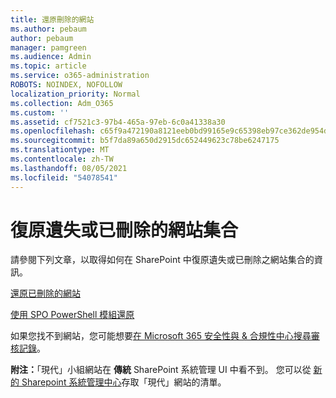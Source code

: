 ```yaml
---
title: 還原刪除的網站
ms.author: pebaum
author: pebaum
manager: pamgreen
ms.audience: Admin
ms.topic: article
ms.service: o365-administration
ROBOTS: NOINDEX, NOFOLLOW
localization_priority: Normal
ms.collection: Adm_O365
ms.custom: ''
ms.assetid: cf7521c3-97b4-465a-97eb-6c0a41338a30
ms.openlocfilehash: c65f9a472190a8121eeb0bd99165e9c65398eb97ce362de954d491078e322f44
ms.sourcegitcommit: b5f7da89a650d2915dc652449623c78be6247175
ms.translationtype: MT
ms.contentlocale: zh-TW
ms.lasthandoff: 08/05/2021
ms.locfileid: "54078541"
---
```

# <a name="recover-missing-or-deleted-site-collections"></a>復原遺失或已刪除的網站集合

請參閱下列文章，以取得如何在 SharePoint 中復原遺失或已刪除之網站集合的資訊。

[還原已刪除的網站](https://docs.microsoft.com/sharepoint/restore-deleted-site-collection)

[使用 SPO PowerShell 模組還原](https://support.office.com/article/Introduction-to-the-SharePoint-Online-Management-Shell-C16941C3-19B4-4710-8056-34C034493429)

如果您找不到網站，您可能想要[在 Microsoft 365 安全性與 &amp; 合規性中心搜尋審核記錄](https://docs.microsoft.com/microsoft-365/compliance/search-the-audit-log-in-security-and-compliance)。

**附注：**「現代」小組網站在 **傳統** SharePoint 系統管理 UI 中看不到。 您可以從 [新的 Sharepoint 系統管理中心](https://docs.microsoft.com/sharepoint/get-started-new-admin-center)存取「現代」網站的清單。


